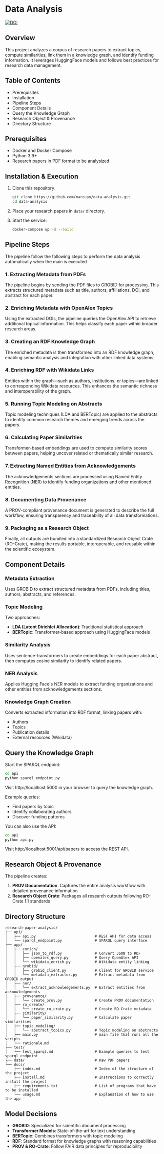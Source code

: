 # Data Analysis
[![DOI](https://zenodo.org/badge/DOI/10.5281/zenodo.15522129.svg)](https://doi.org/10.5281/zenodo.15522129)

## Overview

This project analyzes a corpus of research papers to extract topics, compute similarities, link them in a knowledge graph, and identify funding information. It leverages HuggingFace models and follows best practices for research data management.

## Table of Contents

- Prerequisites
- Installation
- Pipeline Steps
- Component Details
- Query the Knowledge Graph
- Research Object & Provenance
- Directory Structure

## Prerequisites

- Docker and Docker Compose
- Python 3.9+
- Research papers in PDF format to be analysized

## Installation & Execution

1. Clone this repository:
   ```bash
   git clone https://github.com/marcupm/data-analysis.git
   cd data-analysis
   ```

2. Place your research papers in `data/` directory.

3. Start the service:
   ```bash
   docker-compose up -d --build
   ```

## Pipeline Steps

The pipeline follow the following steps to perform the data analysis automatically when the main is executed

### 1. Extracting Metadata from PDFs
The pipeline begins by sending the PDF files to GROBID for processing. This extracts structured metadata such as title, authors, affiliations, DOI, and abstract for each paper.

### 2. Enriching Metadata with OpenAlex Topics
Using the extracted DOIs, the pipeline queries the OpenAlex API to retrieve additional topical information. This helps classify each paper within broader research areas.

### 3. Creating an RDF Knowledge Graph
The enriched metadata is then transformed into an RDF knowledge graph, enabling semantic analysis and integration with other linked data systems.

### 4. Enriching RDF with Wikidata Links
Entities within the graph—such as authors, institutions, or topics—are linked to corresponding Wikidata resources. This enhances the semantic richness and interoperability of the graph.

### 5. Running Topic Modeling on Abstracts
Topic modeling techniques (LDA and BERTopic) are applied to the abstracts to identify common research themes and emerging trends across the papers.

### 6. Calculating Paper Similarities
Transformer-based embeddings are used to compute similarity scores between papers, helping uncover related or thematically similar research.

### 7. Extracting Named Entities from Acknowledgements
The acknowledgements sections are processed using Named Entity Recognition (NER) to identify funding organizations and other mentioned entities.

### 8. Documenting Data Provenance
A PROV-compliant provenance document is generated to describe the full workflow, ensuring transparency and traceability of all data transformations.

### 9. Packaging as a Research Object
Finally, all outputs are bundled into a standardized Research Object Crate (RO-Crate), making the results portable, interoperable, and reusable within the scientific ecosystem.

## Component Details

### Metadata Extraction
Uses GROBID to extract structured metadata from PDFs, including titles, authors, abstracts, and references.

### Topic Modeling
Two approaches:
- **LDA (Latent Dirichlet Allocation)**: Traditional statistical approach
- **BERTopic**: Transformer-based approach using HuggingFace models

### Similarity Analysis
Uses sentence-transformers to create embeddings for each paper abstract, then computes cosine similarity to identify related papers.

### NER Analysis
Applies Hugging Face's NER models to extract funding organizations and other entities from acknowledgements sections.

### Knowledge Graph Creation
Converts extracted information into RDF format, linking papers with:
- Authors
- Topics
- Publication details
- External resources (Wikidata)

## Query the Knowledge Graph

Start the SPARQL endpoint:

```bash
cd api
python sparql_endpoint.py
```

Visit http://localhost:5000 in your browser to query the knowledge graph.

Example queries:
- Find papers by topic
- Identify collaborating authors
- Discover funding patterns

You can also use the API:

```bash
cd api
python api.py
```

Visit http://localhost:5001/api/papers to access the REST API.

## Research Object & Provenance

The pipeline creates:

1. **PROV Documentation**: Captures the entire analysis workflow with detailed provenance information
2. **Research Object Crate**: Packages all research outputs following RO-Crate 1.1 standards

## Directory Structure

```
research-paper-analysis/
├── api/
│   ├── api.py                           # REST API for data access
│   └── sparql_endpoint.py               # SPARQL query interface
├── app/
│   ├── enrich/
│   │   ├── json_to_rdf.py               # Convert JSON to RDF
│   │   ├── openalex_query.py            # Query OpenAlex API
│   │   └── wikidata_enrich.py           # Wikidata entity linking
│   ├── grobid/
│   │   ├── grobid_client.py             # Client for GROBID service
│   │   └── metadata_extractor.py        # Extract metadata from GROBID output
│   ├── ner/
│   │   └── extract_acknowledgements.py  # Extract entities from acknowledgements
│   ├── provenance/
│   │   └── create_prov.py               # Create PROV documentation
│   ├── ro_create/
│   │   └── create_ro_crate.py           # Create RO-Crate metadata
│   ├── similarity/
│   │   └── paper_similarity.py          # Calculate paper similarities
│   ├── topic_modeling/
│   │   └── abstract_topics.py           # Topic modeling on abstracts
│   ├── main.py                          # main file that runs all the scripts
│   └── rationale.md
├── test/
│   └── test_sparql.md                   # Example queries to test sparql endpoint
├── data/                                # Raw PDF papers 
└── docs/
    ├── index.md                         # Index of the structure of the project
    ├── install.md                       # Instructions to correctly install the project
    ├── requirements.txt                 # List of programs that have to be installed
    └── usage.md                         # Explanation of how to use the app
```

## Model Decisions

- **GROBID**: Specialized for scientific document processing
- **Transformer Models**: State-of-the-art for text understanding
- **BERTopic**: Combines transformers with topic modeling
- **RDF**: Standard format for knowledge graphs with reasoning capabilities
- **PROV & RO-Crate**: Follow FAIR data principles for reproducibility
